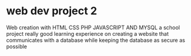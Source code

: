 # web dev project 2
 Web creation with HTML CSS PHP JAVASCRIPT AND MYSQL
 a school project
 really good learning experience on creating a website that communicates with a database while keeping the database as secure as possible
 
